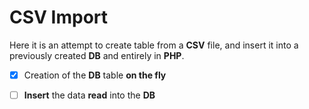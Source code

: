 # CSV Import

Here it is an attempt to create table from a **CSV** file, and insert it into a previously created **DB** and entirely in **PHP**.

- [x] Creation of the **DB** table **on the fly**

- [ ] **Insert** the data **read** into the **DB**
